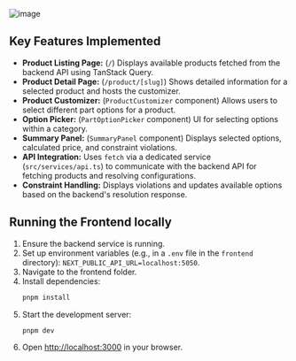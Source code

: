 ![image](https://github.com/user-attachments/assets/d79e4b4b-ca17-4615-aa44-d77b8abfe568)


## Key Features Implemented

- **Product Listing Page:** (`/`) Displays available products fetched from the backend API using TanStack Query.
- **Product Detail Page:** (`/product/[slug]`) Shows detailed information for a selected product and hosts the customizer.
- **Product Customizer:** (`ProductCustomizer` component) Allows users to select different part options for a product.
- **Option Picker:** (`PartOptionPicker` component) UI for selecting options within a category.
- **Summary Panel:** (`SummaryPanel` component) Displays selected options, calculated price, and constraint violations.
- **API Integration:** Uses `fetch` via a dedicated service (`src/services/api.ts`) to communicate with the backend API for fetching products and resolving configurations.
- **Constraint Handling:** Displays violations and updates available options based on the backend's resolution response.

## Running the Frontend locally

1.  Ensure the backend service is running.
2.  Set up environment variables (e.g., in a `.env` file in the `frontend` directory): `NEXT_PUBLIC_API_URL=localhost:5050`.
3.  Navigate to the frontend folder.
4.  Install dependencies:
    ```bash
    pnpm install
    ```
5.  Start the development server:
    ```bash
    pnpm dev
    ```
6.  Open [http://localhost:3000](http://localhost:3000) in your browser.
